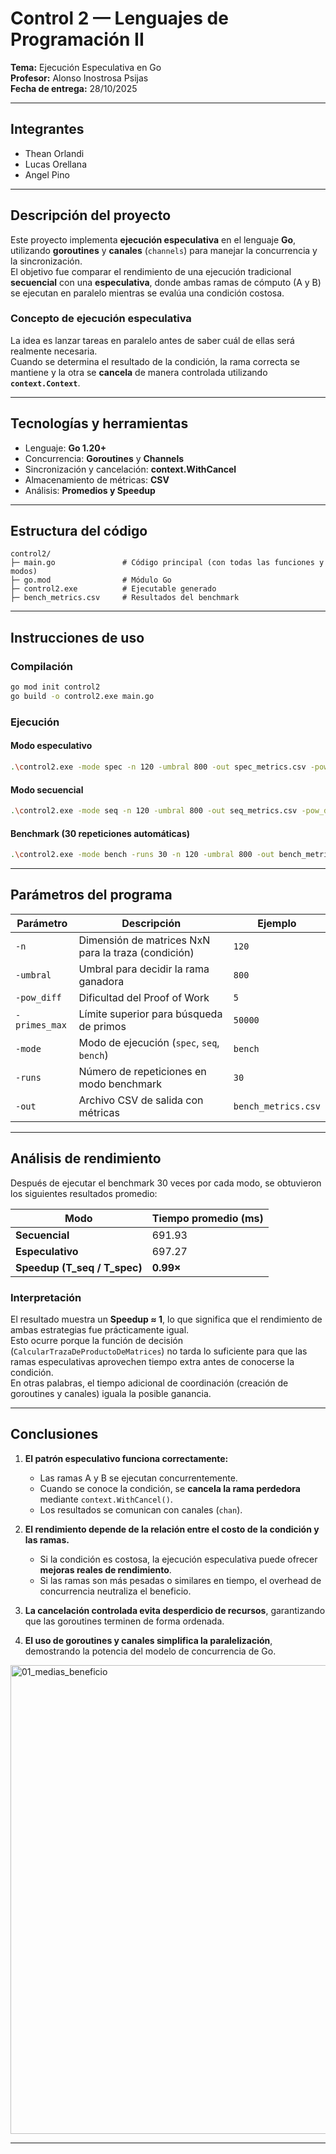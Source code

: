 # Control 2 — Lenguajes de Programación II  
**Tema:** Ejecución Especulativa en Go  
**Profesor:** Alonso Inostrosa Psijas  
**Fecha de entrega:** 28/10/2025  

---

##  Integrantes
- Thean Orlandi
- Lucas Orellana
- Angel Pino

---

##  Descripción del proyecto
Este proyecto implementa **ejecución especulativa** en el lenguaje **Go**, utilizando **goroutines** y **canales** (`channels`) para manejar la concurrencia y la sincronización.  
El objetivo fue comparar el rendimiento de una ejecución tradicional **secuencial** con una **especulativa**, donde ambas ramas de cómputo (A y B) se ejecutan en paralelo mientras se evalúa una condición costosa.

### Concepto de ejecución especulativa
La idea es lanzar tareas en paralelo antes de saber cuál de ellas será realmente necesaria.  
Cuando se determina el resultado de la condición, la rama correcta se mantiene y la otra se **cancela** de manera controlada utilizando **`context.Context`**.

---

##  Tecnologías y herramientas
- Lenguaje: **Go 1.20+**
- Concurrencia: **Goroutines** y **Channels**
- Sincronización y cancelación: **context.WithCancel**
- Almacenamiento de métricas: **CSV**
- Análisis: **Promedios y Speedup**

---

##  Estructura del código
```
control2/
├─ main.go               # Código principal (con todas las funciones y modos)
├─ go.mod                # Módulo Go
├─ control2.exe          # Ejecutable generado 
├─ bench_metrics.csv     # Resultados del benchmark
```

---

##  Instrucciones de uso

### Compilación
```bash
go mod init control2
go build -o control2.exe main.go
```

### Ejecución 
#### Modo especulativo
```bash
.\control2.exe -mode spec -n 120 -umbral 800 -out spec_metrics.csv -pow_diff 5 -primes_max 50000
```

#### Modo secuencial
```bash
.\control2.exe -mode seq -n 120 -umbral 800 -out seq_metrics.csv -pow_diff 5 -primes_max 50000
```

#### Benchmark (30 repeticiones automáticas)
```bash
.\control2.exe -mode bench -runs 30 -n 120 -umbral 800 -out bench_metrics.csv -pow_diff 5 -primes_max 50000
```

---

##  Parámetros del programa
| Parámetro | Descripción | Ejemplo |
|------------|-------------|----------|
| `-n` | Dimensión de matrices NxN para la traza (condición) | `120` |
| `-umbral` | Umbral para decidir la rama ganadora | `800` |
| `-pow_diff` | Dificultad del Proof of Work | `5` |
| `-primes_max` | Límite superior para búsqueda de primos | `50000` |
| `-mode` | Modo de ejecución (`spec`, `seq`, `bench`) | `bench` |
| `-runs` | Número de repeticiones en modo benchmark | `30` |
| `-out` | Archivo CSV de salida con métricas | `bench_metrics.csv` |

---

##  Análisis de rendimiento

Después de ejecutar el benchmark 30 veces por cada modo, se obtuvieron los siguientes resultados promedio:

| Modo | Tiempo promedio (ms) |
|------|----------------------|
| **Secuencial** | 691.93 |
| **Especulativo** | 697.27 |
| **Speedup (T_seq / T_spec)** | **0.99×** |

###  Interpretación
El resultado muestra un **Speedup ≈ 1**, lo que significa que el rendimiento de ambas estrategias fue prácticamente igual.  
Esto ocurre porque la función de decisión (`CalcularTrazaDeProductoDeMatrices`) no tarda lo suficiente para que las ramas especulativas aprovechen tiempo extra antes de conocerse la condición.  
En otras palabras, el tiempo adicional de coordinación (creación de goroutines y canales) iguala la posible ganancia.

---

##  Conclusiones

1. **El patrón especulativo funciona correctamente:**  
   - Las ramas A y B se ejecutan concurrentemente.  
   - Cuando se conoce la condición, se **cancela la rama perdedora** mediante `context.WithCancel()`.  
   - Los resultados se comunican con canales (`chan`).  

2. **El rendimiento depende de la relación entre el costo de la condición y las ramas.**  
   - Si la condición es costosa, la ejecución especulativa puede ofrecer **mejoras reales de rendimiento**.  
   - Si las ramas son más pesadas o similares en tiempo, el overhead de concurrencia neutraliza el beneficio.  

3. **La cancelación controlada evita desperdicio de recursos**, garantizando que las goroutines terminen de forma ordenada.

4. **El uso de goroutines y canales simplifica la paralelización**, demostrando la potencia del modelo de concurrencia de Go.

<img width="1200" height="750" alt="01_medias_beneficio" src="https://github.com/user-attachments/assets/568359b5-f3d2-4e4c-bbbc-601135e47e79" />

---

